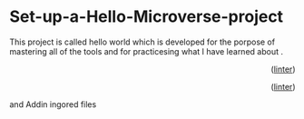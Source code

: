# Set-up-a-Hello-Microverse-project

<!-- PROJECT DESCRIPTION -->

This project is called hello world
which is developed for the porpose of mastering all of the tools and for practicesing what I have learned about .
<p align="right">(<a href="https://github.com/microverseinc/linters-config">linter</a>)</p>
<p align="right">(<a href="https://github.com/microverseinc/curriculum-transversal-skills/blob/main/git-github/articles/github_flow.md">linter</a>)</p>
and
Addin ingored files


